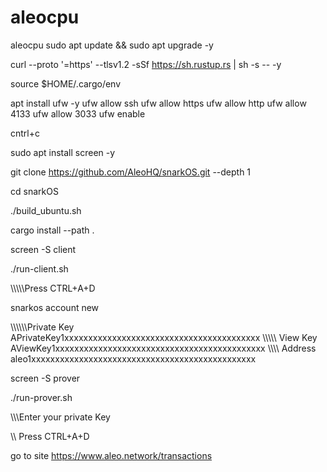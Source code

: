 # aleocpu
aleocpu
sudo apt update && sudo apt upgrade -y

curl --proto '=https' --tlsv1.2 -sSf https://sh.rustup.rs | sh -s -- -y

source $HOME/.cargo/env

apt install ufw -y 
ufw allow ssh 
ufw allow https 
ufw allow http 
ufw allow 4133
ufw allow 3033
ufw enable

cntrl+c

sudo apt install screen -y

git clone https://github.com/AleoHQ/snarkOS.git --depth 1

cd snarkOS

./build_ubuntu.sh

cargo install --path .

screen -S client

./run-client.sh

\\\\\\\\\\Press CTRL+A+D

snarkos account new

\\\\\\\\\\\\Private Key  APrivateKey1xxxxxxxxxxxxxxxxxxxxxxxxxxxxxxxxxxxxxxxxx
   \\\\\\\\\\  View Key  AViewKey1xxxxxxxxxxxxxxxxxxxxxxxxxxxxxxxxxxxxxxxxxxxx
 \\\\\\\\    Address  aleo1xxxxxxxxxxxxxxxxxxxxxxxxxxxxxxxxxxxxxxxxxxxxxxx

screen -S prover

./run-prover.sh

\\\\\\Enter your private Key

\\\\ Press CTRL+A+D

go to site https://www.aleo.network/transactions



